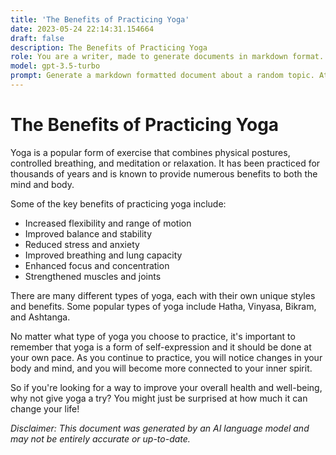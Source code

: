 ```yaml
---
title: 'The Benefits of Practicing Yoga'
date: 2023-05-24 22:14:31.154664
draft: false
description: The Benefits of Practicing Yoga
role: You are a writer, made to generate documents in markdown format. It is very important that all of the documents you generate are in valid markdown format.
model: gpt-3.5-turbo
prompt: Generate a markdown formatted document about a random topic. At the bottom, include a disclaimer explaining that the document was generated by you. The first line of the document should be the title. Make sure that the entire document is in proper markdown format, using a mix of various tags to make the document visually appealing.
---
```


# The Benefits of Practicing Yoga

Yoga is a popular form of exercise that combines physical postures, controlled breathing, and meditation or relaxation. It has been practiced for thousands of years and is known to provide numerous benefits to both the mind and body.

Some of the key benefits of practicing yoga include:

- Increased flexibility and range of motion
- Improved balance and stability
- Reduced stress and anxiety
- Improved breathing and lung capacity
- Enhanced focus and concentration
- Strengthened muscles and joints

There are many different types of yoga, each with their own unique styles and benefits. Some popular types of yoga include Hatha, Vinyasa, Bikram, and Ashtanga.

No matter what type of yoga you choose to practice, it's important to remember that yoga is a form of self-expression and it should be done at your own pace. As you continue to practice, you will notice changes in your body and mind, and you will become more connected to your inner spirit.

So if you're looking for a way to improve your overall health and well-being, why not give yoga a try? You might just be surprised at how much it can change your life!

*Disclaimer: This document was generated by an AI language model and may not be entirely accurate or up-to-date.*